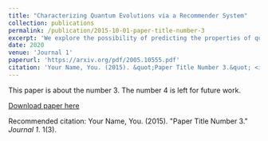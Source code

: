 ```yaml
---
title: "Characterizing Quantum Evolutions via a Recommender System"
collection: publications
permalink: /publication/2015-10-01-paper-title-number-3
excerpt: 'We explore the possibility of predicting the properties of quantum evolutions via matrix factoriza-tion algorithm, a particular type of the recommender system (RS). A system undergoing a quantumevolution can be characterized in several ways.  Here we choose (i) quantum correlations charac-terized by measures such as entropy, negativity, or discord, and (ii) state-fidelity.  Using quantumregisters with up to 10 qubits, we demonstrate that an RS can efficiently characterize both unitaryand nonunitary evolutions.  After carrying out a detailed performance-analysis of the RS in two-qubits, we show that it can be used to distinguish a clean database of quantum correlations from anoisy one.  Moreover, we find that the RS may bring about a significant computational advantagefor estimating the quantum discord of a general quantum state,  for which no simple closed-formexpression  exists.   Finally,  we  show  that  the  RS  can  efficiently  characterize  systems  undergoingnonunitary evolutions in terms of both reduced quantum correlations and state-fidelity.'
date: 2020
venue: 'Journal 1'
paperurl: 'https://arxiv.org/pdf/2005.10555.pdf'
citation: 'Your Name, You. (2015). &quot;Paper Title Number 3.&quot; <i>Journal 1</i>. 1(3).'
---
```

This paper is about the number 3. The number 4 is left for future work.

[Download paper here](https://arxiv.org/pdf/2005.10555.pdf)

Recommended citation: Your Name, You. (2015). "Paper Title Number 3." <i>Journal 1</i>. 1(3).
